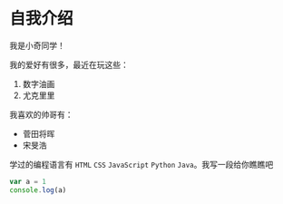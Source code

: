 # 自我介绍

我是小奇同学！

我的爱好有很多，最近在玩这些： 

1. 数字油画
2. 尤克里里 

我喜欢的帅哥有：

* 菅田将晖
* 宋旻浩

学过的编程语言有 `HTML` `CSS` `JavaScript` `Python` `Java`。我写一段给你瞧瞧吧

```javascript
var a = 1
console.log(a)
```
